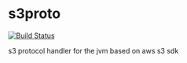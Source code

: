 s3proto
=======
[![Build Status](https://travis-ci.org/tschoohuy/s3proto.svg?branch=master)](https://travis-ci.org/tschoohuy/s3proto)

s3 protocol handler for the jvm based on aws s3 sdk
